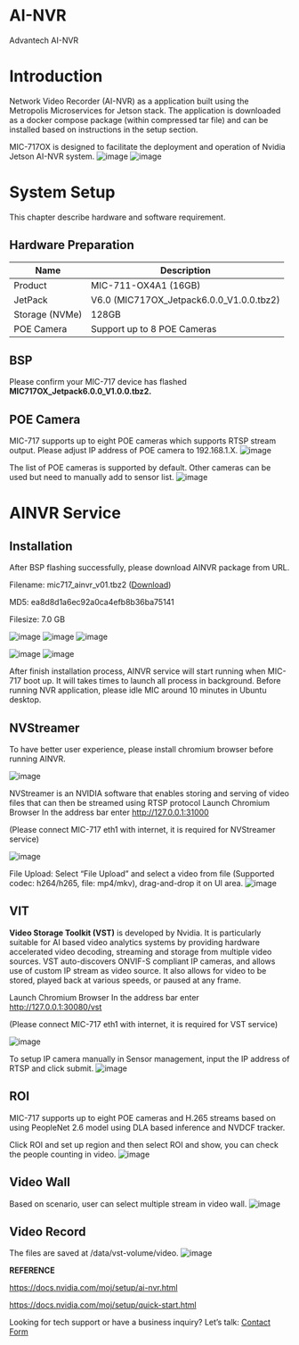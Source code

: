 # AI-NVR
Advantech AI-NVR

# Introduction

Network Video Recorder (AI-NVR) as a application built using the Metropolis Microservices for Jetson stack. The application is downloaded as a docker compose package (within compressed tar file) and can be installed based on instructions in the setup section.

MIC-717OX is designed to facilitate the deployment and operation of Nvidia Jetson AI-NVR system.
![image](https://github.com/user-attachments/assets/af53b491-392e-465a-be48-59edf8ad2319)
![image](https://github.com/user-attachments/assets/307b5ffd-734a-4e5f-b008-4d5d5e146936)

# System Setup

This chapter describe hardware and software requirement.

## Hardware Preparation

| Name | Description |
| --- | --- |
| Product | MIC-711-OX4A1 (16GB) |
| JetPack | V6.0 (MIC717OX_Jetpack6.0.0_V1.0.0.tbz2) |
| Storage (NVMe) | 128GB |
| POE Camera | Support up to 8 POE Cameras |

## BSP

Please confirm your MIC-717 device has flashed **MIC717OX\_Jetpack6.0.0\_V1.0.0.tbz2.**

## POE Camera

MIC-717 supports up to eight POE cameras which supports RTSP stream output. Please adjust IP address of POE camera to 192.168.1.X.
![image](https://github.com/user-attachments/assets/36a6d379-89c4-4e82-ae19-04ab0db9f416)

The list of POE cameras is supported by default. Other cameras can be used but need to manually add to sensor list.
![image](https://github.com/user-attachments/assets/8b15a726-db96-4715-a74f-dd949e8f883f)

# AINVR Service

## Installation

After BSP flashing successfully, please download AINVR package from URL.

Filename: mic717\_ainvr\_v01.tbz2 ([Download](https://advantecho365-my.sharepoint.com/:u:/g/personal/sean23_chang_advantech_com/ES5RdqVBaLhInU2BkSMfcloBc6Z0vnd5DsNQkM1nZzGjsg?e=RQs50v))

MD5: ea8d8d1a6ec92a0ca4efb8b36ba75141

Filesize: 7.0 GB

![image](https://github.com/user-attachments/assets/5354eb6a-b330-49b1-8032-cd9d36a32571)
![image](https://github.com/user-attachments/assets/0f61ad07-f88f-47e8-b3b5-dd817538a7f2)
 ![image](https://github.com/user-attachments/assets/cd7fa356-0a48-40f5-9d4f-cd4fbbb8c0f5)

![image](https://github.com/user-attachments/assets/edb548c7-7058-408e-9648-9d67a697b9c2)
![image](https://github.com/user-attachments/assets/35d8a95e-e23b-43aa-8246-543d3a24d7c6)

After finish installation process, AINVR service will start running when MIC-717 boot up. It will takes times to launch all process in background. Before running NVR application, please idle MIC around 10 minutes in Ubuntu desktop.

## NVStreamer

To have better user experience, please install chromium browser before running AINVR.

![image](https://github.com/user-attachments/assets/9ce83561-5a4f-40b3-80f1-46befac58009)

NVStreamer is an NVIDIA software that enables storing and serving of video files that can then be streamed using RTSP protocol
Launch Chromium Browser 
In the address bar enter http://127.0.0.1:31000

(Please connect MIC-717 eth1 with internet, it is required for NVStreamer service)

![image](https://github.com/user-attachments/assets/b6ef85a9-df9f-4b95-ad35-fa913c952d4c)

File Upload: 
Select “File Upload” and select a video from file (Supported codec: h264/h265, file: mp4/mkv), drag-and-drop it on UI area.
![image](https://github.com/user-attachments/assets/4ee24c62-1efd-4daa-b50e-270c06d5559b)

## VIT

**Video Storage Toolkit (VST)** is developed by Nvidia. It is particularly suitable for AI based video analytics systems by providing hardware accelerated video decoding, streaming and storage from multiple video sources. VST auto-discovers ONVIF-S compliant IP cameras, and allows use of custom IP stream as video source. It also allows for video to be stored, played back at various speeds, or paused at any frame.

Launch Chromium Browser In the address bar enter http://127.0.0.1:30080/vst

(Please connect MIC-717 eth1 with internet, it is required for VST service)

![image](https://github.com/user-attachments/assets/7e2cd7c4-4e24-4af0-bdba-82352fabd49c)

To setup IP camera manually in Sensor management, input the IP address of RTSP and click submit.
![image](https://github.com/user-attachments/assets/40ba09f4-6fa0-44d1-9d8d-ebf166f669dc)

## ROI

MIC-717 supports up to eight POE cameras and H.265 streams based on using PeopleNet 2.6 model using DLA based inference and NVDCF tracker.

Click ROI and set up region and then select ROI and show, you can check the people counting in video.
![image](https://github.com/user-attachments/assets/f902d616-9825-4494-8dc9-f0ba390c6a5f)

## Video Wall

Based on scenario, user can select multiple stream in video wall.
![image](https://github.com/user-attachments/assets/627888b2-9f89-4baa-9ebe-4b2604357a03)

## Video Record

The files are saved at /data/vst-volume/video.
![image](https://github.com/user-attachments/assets/a1cbbf52-5150-4417-94cc-58b71e4260d5)

**REFERENCE**

https://docs.nvidia.com/moj/setup/ai-nvr.html

https://docs.nvidia.com/moj/setup/quick-start.html

Looking for tech support or have a business inquiry? Let’s talk: [Contact Form](https://www.advantech.com/en/form/2bcb7004-44e9-4e70-9ef0-520f326e6141?callback=f51f1493-33ae-43e5-8172-cb8055499ec1)
